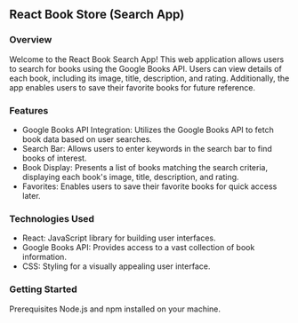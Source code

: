 ## React Book Store (Search App)

### Overview
Welcome to the React Book Search App! This web application allows users to search for books using the Google Books API. Users can view details of each book, including its image, title, description, and rating. Additionally, the app enables users to save their favorite books for future reference.

### Features
- Google Books API Integration: Utilizes the Google Books API to fetch book data based on user searches.
- Search Bar: Allows users to enter keywords in the search bar to find books of interest.
- Book Display: Presents a list of books matching the search criteria, displaying each book's image, title, description, and rating.
- Favorites: Enables users to save their favorite books for quick access later.

### Technologies Used
- React: JavaScript library for building user interfaces.
- Google Books API: Provides access to a vast collection of book information.
- CSS: Styling for a visually appealing user interface.

### Getting Started
Prerequisites
Node.js and npm installed on your machine.

